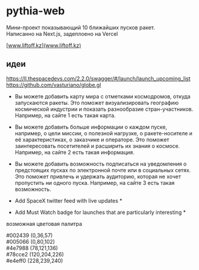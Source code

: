 # pythia-web
Мини-проект показывающий 10 ближайших пусков ракет. <br>
Написанно на Next.js, задеплоено на Vercel

[www.liftoff.kz](www.liftoff.kz)

## идеи
https://ll.thespacedevs.com/2.2.0/swagger/#/launch/launch_upcoming_list
https://github.com/vasturiano/globe.gl

- Вы можете добавить карту мира с отметками космодромов, откуда запускаются ракеты. Это поможет визуализировать географию космической индустрии и показать разнообразие стран-участников. Например, на сайте 1 есть такая карта.

- Вы можете добавить больше информации о каждом пуске, например, о цели миссии, о полезной нагрузке, о ракете-носителе и её характеристиках, о заказчике и операторе. Это поможет заинтересовать посетителей и расширить их знания о космосе. Например, на сайте 2 есть такая информация.

- Вы можете добавить возможность подписаться на уведомления о предстоящих пусках по электронной почте или в социальных сетях. Это поможет привлечь и удержать аудиторию, которая не хочет пропустить ни одного пуска. Например, на сайте 3 есть такая возможность.

- Add SpaceX twitter feed with live updates *

- Add Must Watch badge for launches that are particularly interesting *

<!-- перенос строки markdown -->
возможная цветовая палитра

#002439	(0,36,57) <br>
#005066	(0,80,102) <br>
#4e7988	(78,121,136) <br>
#78cce2	(120,204,226) <br>
#e4eff0	(228,239,240) <br>

